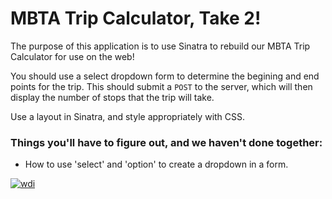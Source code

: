 # MBTA Trip Calculator, Take 2!

The purpose of this application is to use Sinatra to rebuild our MBTA Trip Calculator for use on the web!

You should use a select dropdown form to determine the begining and end points for the trip. This should submit a `POST` to the server, which will then display the number of stops that the trip will take. 

Use a layout in Sinatra, and style appropriately with CSS. 

### Things you'll have to figure out, and we haven't done together:

- How to use 'select' and 'option' to create a dropdown in a form. 

[![wdi](http://ga.bling.phillbaker.com/images/shield_imagined_ga_wdi.png)](https://generalassemb.ly/education/web-development-immersive)